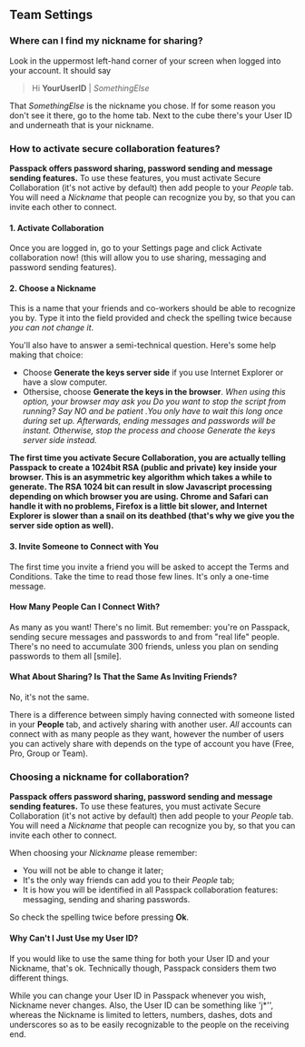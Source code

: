 ## Team Settings

### Where can I find my nickname for sharing?

Look in the uppermost left-hand corner of your screen when logged into your account. It should say

> Hi **YourUserID** \| _SomethingElse_

That _SomethingElse_ is the nickname you chose. If for some reason you don't see it there, go to the home tab. Next to the cube there's your User ID and underneath that is your nickname.

### How to activate secure collaboration features?

**Passpack offers password sharing, password sending and message sending features.** To use these features, you must activate Secure Collaboration \(it's not active by default\) then add people to your _People_ tab. You will need a _Nickname_ that people can recognize you by, so that you can invite each other to connect.

#### 1. Activate Collaboration

Once you are logged in, go to your Settings page and click Activate collaboration now! \(this will allow you to use sharing, messaging and password sending features\).

#### 2. Choose a Nickname

This is a name that your friends and co-workers should be able to recognize you by. Type it into the field provided and check the spelling twice because _you can not change it_.

You'll also have to answer a semi-technical question. Here's some help making that choice:

* Choose **Generate the keys server side** if you use Internet Explorer or have a slow computer. 
* Othersise, choose **Generate the keys in the browser**.  _When using this option, your browser may ask you Do you want to stop the script from running? Say NO and be patient .You only have to wait this long once during set up. Afterwards, ending messages and passwords will be instant. Otherwise, stop the process and choose Generate the keys server side instead._

**The first time you activate Secure Collaboration, you are actually telling Passpack to create a 1024bit RSA \(public and private\) key inside your browser. This is an asymmetric key algorithm which takes a while to generate. The RSA 1024 bit can result in slow Javascript processing depending on which browser you are using. Chrome and Safari can handle it with no problems, Firefox is a little bit slower, and Internet Explorer is slower than a snail on its deathbed \(that's why we give you the server side option as well\).**

#### 3. Invite Someone to Connect with You

The first time you invite a friend you will be asked to accept the Terms and Conditions. Take the time to read those few lines. It's only a one-time message.

#### How Many People Can I Connect With?

As many as you want! There's no limit. But remember: you're on Passpack, sending secure messages and passwords to and from "real life" people. There's no need to accumulate 300 friends, unless you plan on sending passwords to them all \[smile\].

#### What About Sharing? Is That the Same As Inviting Friends?

No, it's not the same.

There is a difference between simply having connected with someone listed in your **People** tab, and actively sharing with another user. _All_ accounts can connect with as many people as they want, however the number of users you can actively share with depends on the type of account you have \(Free, Pro, Group or Team\).

### Choosing a nickname for collaboration?

**Passpack offers password sharing, password sending and message sending features.** To use these features, you must activate Secure Collaboration \(it's not active by default\) then add people to your _People_ tab. You will need a _Nickname_ that people can recognize you by, so that you can invite each other to connect.

When choosing your _Nickname_ please remember:

* You will not be able to change it later;
* It's the only way friends can add you to their _People_ tab;
* It is how you will be identified in all Passpack collaboration features: messaging, sending and sharing passwords.

So check the spelling twice before pressing **Ok**.

#### Why Can't I Just Use my User ID?

If you would like to use the same thing for both your User ID and your Nickname, that's ok. Technically though, Passpack considers them two different things.

While you can change your User ID in Passpack whenever you wish, Nickname never changes. Also, the User ID can be something like 'j\*'', whereas the Nickname is limited to letters, numbers, dashes, dots and underscores so as to be easily recognizable to the people on the receiving end.

